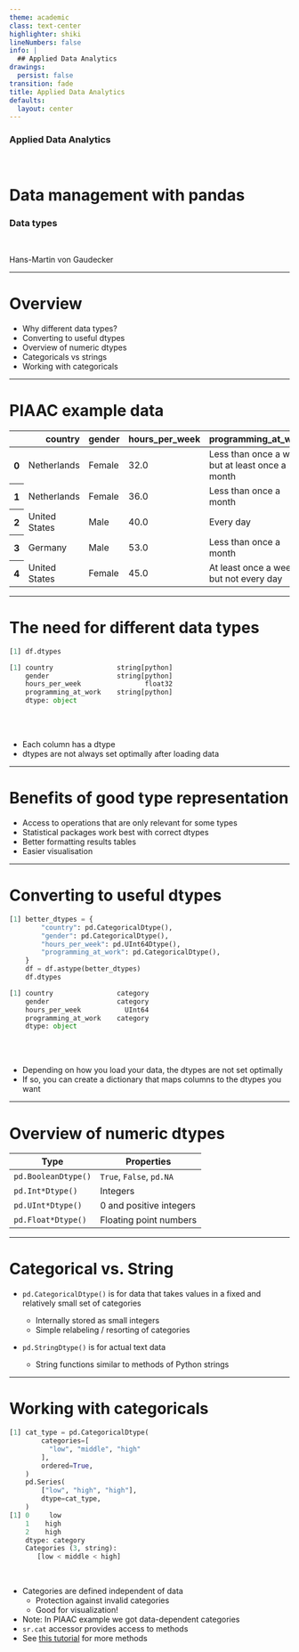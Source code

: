 ```yaml
---
theme: academic
class: text-center
highlighter: shiki
lineNumbers: false
info: |
  ## Applied Data Analytics
drawings:
  persist: false
transition: fade
title: Applied Data Analytics
defaults:
  layout: center
---
```


### Applied Data Analytics

<br>

# Data management with pandas

### Data types

<br>

Hans-Martin von Gaudecker

---

# Overview

- Why different data types?
- Converting to useful dtypes
- Overview of numeric dtypes
- Categoricals vs strings
- Working with categoricals

---

# PIAAC example data

<table class="dataframe">
  <thead>
    <tr style="text-align: right;">
      <th></th>
      <th>country</th>
      <th>gender</th>
      <th>hours_per_week</th>
      <th>programming_at_work</th>
    </tr>
  </thead>
  <tbody>
    <tr>
      <th>0</th>
      <td>Netherlands</td>
      <td>Female</td>
      <td>32.0</td>
      <td>Less than once a week but at least once a month</td>
    </tr>
    <tr>
      <th>1</th>
      <td>Netherlands</td>
      <td>Female</td>
      <td>36.0</td>
      <td>Less than once a month</td>
    </tr>
    <tr>
      <th>2</th>
      <td>United States</td>
      <td>Male</td>
      <td>40.0</td>
      <td>Every day</td>
    </tr>
    <tr>
      <th>3</th>
      <td>Germany</td>
      <td>Male</td>
      <td>53.0</td>
      <td>Less than once a month</td>
    </tr>
    <tr>
      <th>4</th>
      <td>United States</td>
      <td>Female</td>
      <td>45.0</td>
      <td>At least once a week but not every day</td>
    </tr>
  </tbody>
</table>

---

# The need for different data types

<div class="grid grid-cols-2 gap-12">
<div>

```python
[1] df.dtypes

[1] country                string[python]
    gender                 string[python]
    hours_per_week                float32
    programming_at_work    string[python]
    dtype: object
```

</div>
<div>

<br/>
<br/>

- Each column has a dtype
- dtypes are not always set optimally after loading data

</div>
</div>

---

# Benefits of good type representation

- Access to operations that are only relevant for some types
- Statistical packages work best with correct dtypes
- Better formatting results tables
- Easier visualisation

---

# Converting to useful dtypes

<div class="flex">
<div>

```python
[1] better_dtypes = {
        "country": pd.CategoricalDtype(),
        "gender": pd.CategoricalDtype(),
        "hours_per_week": pd.UInt64Dtype(),
        "programming_at_work": pd.CategoricalDtype(),
    }
    df = df.astype(better_dtypes)
    df.dtypes

[1] country                category
    gender                 category
    hours_per_week           UInt64
    programming_at_work    category
    dtype: object
```

</div>
<div>

<br/>
<br/>

- Depending on how you load your data, the dtypes are not set optimally
- If so, you can create a dictionary that maps columns to the dtypes you want

</div>
</div>

---

# Overview of numeric dtypes

| Type                | Properties               |
| ------------------- | ------------------------ |
| `pd.BooleanDtype()` | `True`, `False`, `pd.NA` |
| `pd.Int*Dtype()`    | Integers                 |
| `pd.UInt*Dtype()`   | 0 and positive integers  |
| `pd.Float*Dtype()`  | Floating point numbers   |

---

# Categorical vs. String

- `pd.CategoricalDtype()` is for data that takes values in a fixed and relatively
  small set of categories
  - Internally stored as small integers
  - Simple relabeling / resorting of categories

- `pd.StringDtype()` is for actual text data
  - String functions similar to methods of Python strings

---

# Working with categoricals

<div class="flex gap-12">
<div>

```python
[1] cat_type = pd.CategoricalDtype(
        categories=[
          "low", "middle", "high"
        ],
        ordered=True,
    )
    pd.Series(
        ["low", "high", "high"],
        dtype=cat_type,
    )
[1] 0     low
    1    high
    2    high
    dtype: category
    Categories (3, string):
       [low < middle < high]
```

</div>
<div>

<br/>

- Categories are defined independent of data
  - Protection against invalid categories
  - Good for visualization!
- Note: In PIAAC example we got data-dependent categories
- `sr.cat` accessor provides access to methods
- See [this tutorial](https://pandas.pydata.org/docs/user_guide/categorical.html)
  for more methods

</div>
</div>
